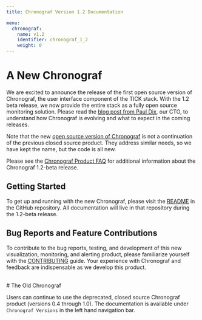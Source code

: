 ```yaml
---
title: Chronograf Version 1.2 Documentation

menu:
  chronograf:
    name: v1.2
    identifier: chronograf_1_2
    weight: 0
---
```


# A New Chronograf

We are excited to announce the release of the first open source version of Chronograf, the user interface component of the TICK stack.
With the 1.2 beta release, we now provide the entire stack as a fully open source monitoring solution.
Please read the [blog post from Paul Dix](https://www.influxdata.com/announcing-the-new-chronograf-a-ui-for-the-tick-stack-and-a-complete-open-source-monitoring-solution), our CTO, to understand how Chronograf is evolving and what to expect in the coming releases.

Note that the new [open source version of Chronograf](https://github.com/influxdata/chronograf) is not a continuation of the previous closed source product.
They address similar needs, so we have kept the name, but the code is all new.

Please see the [Chronograf Product FAQ](/chronograf/v1.2/administration/chronograf-product-faq/) for additional information
about the Chronograf 1.2-beta release.

## Getting Started

To get up and running with the new Chronograf, please visit the [README](https://github.com/influxdata/chronograf/blob/master/README.md) in the GitHub repository.
All documentation will live in that repository during the 1.2-beta release.

## Bug Reports and Feature Contributions

To contribute to the bug reports, testing, and development of this new visualization, monitoring, and alerting product, please familiarize yourself with the [CONTRIBUTING](https://github.com/influxdata/chronograf/blob/master/CONTRIBUTING.md) guide.
Your experience with Chronograf and feedback are indispensable as we
develop this product.

<br>
# The Old Chronograf

Users can continue to use the deprecated, closed source Chronograf product (versions 0.4 through 1.0).
The documentation is available under `Chronograf Versions` in the left hand navigation bar.
